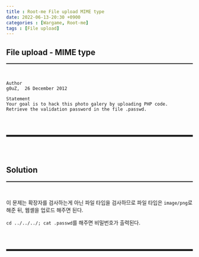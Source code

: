 ```yaml
---
title : Root-me File upload MIME type
date: 2022-06-13-20:30 +0900
categories : [Wargame, Root-me]
tags : [File upload]
---
```


## File upload - MIME type
<hr style="border-top: 1px solid;"><br>

```
Author
g0uZ,  26 December 2012

Statement
Your goal is to hack this photo galery by uploading PHP code.
Retrieve the validation password in the file .passwd.
```

<br><br>
<hr style="border: 2px solid;">
<br><br>

## Solution
<hr style="border-top: 1px solid;"><br>

이 문제는 확장자를 검사하는게 아닌 파일 타입을 검사하므로 파일 타입은 ```image/png```로 해준 뒤, 웹셸을 업로드 해주면 된다.

```cd ../../../; cat .passwd```를 해주면 비밀번호가 출력된다.

<br><br>
<hr style="border: 2px solid;">
<br><br>
